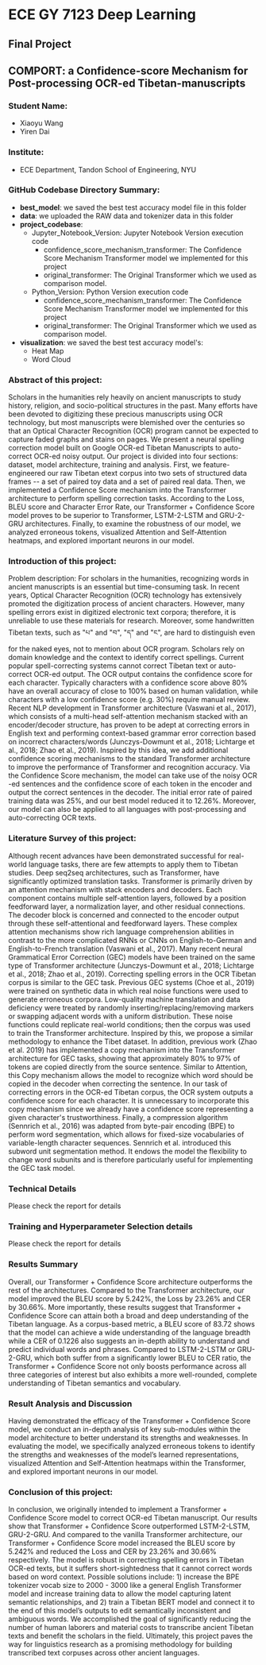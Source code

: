 # **ECE GY 7123 Deep Learning**

## Final Project
## **COMPORT**: a Confidence-score Mechanism for Post-processing OCR-ed Tibetan-manuscripts


### Student Name:


*   Xiaoyu Wang
*   Yiren Dai

### Institute: 
*   ECE Department, Tandon School of Engineering, NYU

### GitHub Codebase Directory Summary:

- **best_model**: we saved the best test accuracy model file in this folder
- **data**: we uploaded the RAW data and tokenizer data in this folder
- **project_codebase**:
  - Jupyter_Notebook_Version: Jupyter Notebook Version execution code
    - confidence_score_mechanism_transformer: The Confidence Score Mechanism Transformer model we implemented for this project
    - original_transformer: The Original Transformer which we used as comparison model.
  - Python_Version: Python Version execution code
    - confidence_score_mechanism_transformer: The Confidence Score Mechanism Transformer model we implemented for this project
    - original_transformer: The Original Transformer which we used as comparison model.
- **visualization**: we saved the best test accuracy model's:
  - Heat Map
  - Word Cloud

### Abstract of this project:

Scholars in the humanities rely heavily on ancient manuscripts to study history, religion, and socio-political structures in the past. Many efforts have been devoted to digitizing these precious manuscripts using OCR technology, but most manuscripts were blemished over the centuries so that an Optical Character Recognition (OCR) program cannot be expected to capture faded graphs and stains on pages. We present a neural spelling correction model built on Google OCR-ed Tibetan Manuscripts to auto-correct OCR-ed noisy output. Our project is divided into four sections: dataset, model architecture, training and analysis. First, we feature-engineered our raw Tibetan etext corpus into two sets of structured data frames -- a set of paired toy data and a set of paired real data. Then, we implemented a Confidence Score mechanism into the Transformer architecture to perform spelling correction tasks. According to the Loss, BLEU score and Character Error Rate, our Transformer + Confidence Score model proves to be superior to Transformer, LSTM-2-LSTM and GRU-2-GRU architectures. Finally, to examine the robustness of our model, we analyzed erroneous tokens, visualized Attention and Self-Attention heatmaps, and explored important neurons in our model.

### Introduction of this project:
Problem description: For scholars in the humanities, recognizing words in ancient manuscripts is an essential but time-consuming task. In recent years, Optical Character Recognition (OCR) technology has extensively promoted the digitization process of ancient characters. However, many spelling errors exist in digitized electronic text corpora; therefore, it is unreliable to use these materials for research. Moreover, some handwritten Tibetan texts, such as "པ" and "བ", "ད" and "ང", are hard to distinguish even for the naked eyes, not to mention about OCR program. Scholars rely on domain knowledge and the context to identify correct spellings. 
Current popular spell-correcting systems cannot correct Tibetan text or auto-correct OCR-ed output. The OCR output contains the confidence score for each character. 
Typically characters with a confidence score above 80% have an overall accuracy of close to 100% based on human validation, while characters with a low confidence score (e.g. 30%) require manual review. Recent NLP development in Transformer architecture (Vaswani et al., 2017), which consists of a multi-head self-attention mechanism stacked with an encoder/decoder structure, has proven to be adept at correcting errors in English text and performing context-based grammar error correction based on incorrect characters/words (Junczys-Dowmunt et al., 2018; Lichtarge et al., 2018; Zhao et al., 2019). Inspired by this idea, we add additional confidence scoring mechanisms to the standard Transformer architecture to  improve the performance of Transformer and recognition accuracy. Via the Confidence Score mechanism, the model can take use of the noisy OCR -ed sentences and the confidence score of each token in the encoder and output the correct sentences in the decoder. The initial error rate of paired training data was 25%, and our best model reduced it to 12.26%. Moreover, our model can also be applied to all languages with post-processing and auto-correcting OCR texts.

### Literature Survey of this project:
Although recent advances have been demonstrated successful for real-world language tasks, there are few attempts to apply them to Tibetan studies. Deep seq2seq architectures, such as Transformer, have significantly optimized translation tasks. Transformer is primarily driven by an attention mechanism with stack encoders and decoders. Each component contains multiple self-attention layers, followed by a position feedforward layer, a normalization layer, and other residual connections. The decoder block is concerned and connected to the encoder output through these self-attentional and feedforward layers. These complex attention mechanisms show rich language comprehension abilities in contrast to the more complicated RNNs or CNNs on English-to-German and English-to-French translation (Vaswani et al., 2017).
Many recent neural Grammatical Error Correction  (GEC) models have been trained on the same type of Transformer architecture (Junczys-Dowmunt et al., 2018; Lichtarge et al., 2018; Zhao et al., 2019). Correcting spelling errors in the OCR Tibetan corpus is similar to the GEC task. Previous GEC systems (Choe et al., 2019) were trained on synthetic data in which real noise functions were used to generate erroneous corpora. Low-quality machine translation and data deficiency were treated by randomly inserting/replacing/removing markers or swapping adjacent words with a uniform distribution. These noise functions could replicate real-world conditions; then the corpus was used to train the Transformer architecture. Inspired by this, we propose a similar methodology to enhance the Tibet dataset. In addition, previous work (Zhao et al. 2019) has implemented a copy mechanism into the Transformer architecture for GEC tasks, showing that approximately 80% to 97% of tokens are copied directly from the source sentence. Similar to Attention, this Copy mechanism allows the model to recognize which word should be copied in the decoder when correcting the sentence. In our task of correcting errors in the OCR-ed Tibetan corpus, the OCR system outputs a confidence score for each character. It is unnecessary to incorporate this copy mechanism since we already have a confidence score representing a given character's trustworthiness. Finally, a compression algorithm (Sennrich et al., 2016) was adapted from byte-pair encoding (BPE) to perform word segmentation, which allows for fixed-size vocabularies of variable-length character sequences. Sennrich et al. introduced this subword unit segmentation method. It endows the model the flexibility to change word subunits and is therefore particularly useful for implementing the GEC task model.

### Technical Details
Please check the report for details

### Training and Hyperparameter Selection details
Please check the report for details

### Results Summary
Overall, our Transformer + Confidence Score architecture outperforms the rest of the architectures. Compared to the Transformer architecture, our model improved the BLEU score by 5.242%, the Loss by 23.26% and CER by 30.66%. More importantly, these results suggest that Transformer + Confidence Score can attain both a broad and deep understanding of the Tibetan language. As a corpus-based metric, a BLEU score of 83.72 shows that the model can achieve a wide understanding of the language breadth while a CER of 0.1226 also suggests an in-depth ability to understand and predict individual words and phrases. Compared to LSTM-2-LSTM or GRU-2-GRU, which both suffer from a significantly lower BLEU to CER ratio, the Transformer + Confidence Score not only boosts performance across all three categories of interest but also exhibits a more well-rounded, complete understanding of Tibetan semantics and vocabulary.

### Result Analysis and Discussion
Having demonstrated the efficacy of the Transformer + Confidence Score model, we conduct an in-depth analysis of key sub-modules within the model architecture to better understand its strengths and weaknesses. In evaluating the model, we specifically analyzed erroneous tokens to identify the strengths and weaknesses of the model’s learned representations, visualized Attention and Self-Attention heatmaps within the Transformer, and explored important neurons in our model. 

### Conclusion of this project:
In conclusion, we originally intended to implement a Transformer + Confidence Score model to correct OCR-ed Tibetan manuscript. Our results show that Transformer + Confidence Score outperformed LSTM-2-LSTM, GRU-2-GRU. And compared to the vanilla Transformer architecture, our Transformer + Confidence Score model increased the BLEU score by 5.242% and reduced the Loss and CER by 23.26% and 30.66% respectively. The model is robust in correcting spelling errors in Tibetan OCR-ed texts, but it suffers short-sightedness that it cannot correct words based on word context. Possible solutions include: 1) increase the BPE tokenizer vocab size to 2000 - 3000 like a general English Transformer model and increase training data to allow the model capturing latent semantic relationships, and 2) train a Tibetan BERT model and connect it to the end of this model’s outputs to edit semantically inconsistent and ambiguous words. 
    We accomplished the goal of significantly reducing the number of human laborers and material costs to transcribe ancient Tibetan texts and benefit the scholars in the field. Ultimately, this project paves the way for linguistics research as a promising methodology for building transcribed text corpuses across other ancient languages. 

